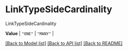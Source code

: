 # LinkTypeSideCardinality

LinkTypeSideCardinality

**Value** |
`"ONE"` |
`"MANY"` |


[[Back to Model list]](../../README.md#documentation-for-models) [[Back to API list]](../../README.md#documentation-for-api-endpoints) [[Back to README]](../../README.md)
